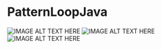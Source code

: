 # PatternLoopJava

![IMAGE ALT TEXT HERE](https://github.com/tegarpenemuanr3/PatternLoopJava/blob/master/Star-Pattern-Programs-In-Java.png)
![IMAGE ALT TEXT HERE](https://github.com/tegarpenemuanr3/PatternLoopJava/blob/master/Star-Pattern-Programs-In-Java-1.png)
![IMAGE ALT TEXT HERE](https://github.com/tegarpenemuanr3/PatternLoopJava/blob/master/Star-Pattern-Programs-In-Java-3.png)

